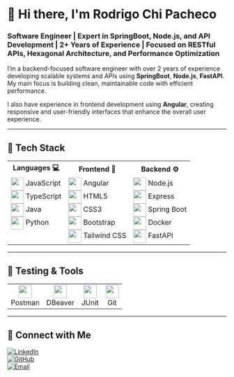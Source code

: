 # 👋 Hi there, I'm Rodrigo Chi Pacheco

### Software Engineer | Expert in SpringBoot, Node.js, and API Development | 2+ Years of Experience | Focused on RESTful APIs, Hexagonal Architecture, and Performance Optimization

I’m a backend-focused software engineer with over 2 years of experience developing scalable systems and APIs using **SpringBoot**, **Node.js**, **FastAPI**. My main focus is building clean, maintainable code with efficient performance.

I also have experience in frontend development using **Angular**, creating responsive and user-friendly interfaces that enhance the overall user experience.

---

## 🧰 Tech Stack

<table>
  <tr>
    <th>Languages 💻</th>
    <th>Frontend 🎨</th>
    <th>Backend ⚙️</th>
  </tr>
  <tr>
    <td valign="top">
      <img src="https://cdn.jsdelivr.net/gh/simple-icons/simple-icons/icons/javascript.svg" width="30" style="vertical-align:middle;" /> JavaScript<br/>
      <img src="https://cdn.jsdelivr.net/gh/simple-icons/simple-icons/icons/typescript.svg" width="30" style="vertical-align:middle;" /> TypeScript<br/>
      <img src="https://cdn.jsdelivr.net/gh/simple-icons/simple-icons/icons/java.svg" width="30" style="vertical-align:middle;" /> Java<br/>
      <img src="https://cdn.jsdelivr.net/gh/simple-icons/simple-icons/icons/python.svg" width="30" style="vertical-align:middle;" /> Python
    </td>
    <td valign="top">
      <img src="https://cdn.jsdelivr.net/gh/simple-icons/simple-icons/icons/angular.svg" width="30" style="vertical-align:middle;" /> Angular<br/>
      <img src="https://cdn.jsdelivr.net/gh/simple-icons/simple-icons/icons/html5.svg" width="30" style="vertical-align:middle;" /> HTML5<br/>
      <img src="https://cdn.jsdelivr.net/gh/simple-icons/simple-icons/icons/css3.svg" width="30" style="vertical-align:middle;" /> CSS3<br/>
      <img src="https://cdn.jsdelivr.net/gh/simple-icons/simple-icons/icons/bootstrap.svg" width="30" style="vertical-align:middle;" /> Bootstrap<br/>
      <img src="https://cdn.jsdelivr.net/gh/simple-icons/simple-icons/icons/tailwindcss.svg" width="30" style="vertical-align:middle;" /> Tailwind CSS
    </td>
    <td valign="top">
      <img src="https://cdn.jsdelivr.net/gh/simple-icons/simple-icons/icons/nodedotjs.svg" width="30" style="vertical-align:middle;" /> Node.js<br/>
      <img src="https://cdn.jsdelivr.net/gh/simple-icons/simple-icons/icons/express.svg" width="30" style="vertical-align:middle;" /> Express<br/>
      <img src="https://cdn.jsdelivr.net/gh/simple-icons/simple-icons/icons/spring.svg" width="30" style="vertical-align:middle;" /> Spring Boot<br/>
      <img src="https://cdn.jsdelivr.net/gh/simple-icons/simple-icons/icons/docker.svg" width="30" style="vertical-align:middle;" /> Docker<br/>
      <img src="https://cdn.jsdelivr.net/gh/simple-icons/simple-icons/icons/fastapi.svg" width="30" style="vertical-align:middle;" /> FastAPI
    </td>
  </tr>
</table>

---

## 🧪 Testing & Tools

<table>
  <tr>
    <td align="center">
      <img src="https://cdn.jsdelivr.net/gh/simple-icons/simple-icons/icons/postman.svg" width="30" style="vertical-align:middle;" /><br/>Postman
    </td>
    <td align="center">
      <img src="https://cdn.jsdelivr.net/gh/simple-icons/simple-icons/icons/dbeaver.svg" width="30" style="vertical-align:middle;" /><br/>DBeaver
    </td>
    <td align="center">
      <img src="https://cdn.jsdelivr.net/gh/simple-icons/simple-icons/icons/junit5.svg" width="30" style="vertical-align:middle;" /><br/>JUnit
    </td>
    <td align="center">
      <img src="https://cdn.jsdelivr.net/gh/simple-icons/simple-icons/icons/git.svg" width="30" style="vertical-align:middle;" /><br/>Git
    </td>
  </tr>
</table>

---

## 🔗 Connect with Me

[![LinkedIn](https://img.shields.io/badge/LinkedIn-0A66C2?style=for-the-badge&logo=linkedin&logoColor=white)](https://www.linkedin.com/in/tuusuario/)  
[![GitHub](https://img.shields.io/badge/GitHub-181717?style=for-the-badge&logo=github&logoColor=white)](https://github.com/RafaPacheco2003)  
[![Email](https://img.shields.io/badge/Gmail-D14836?style=for-the-badge&logo=gmail&logoColor=white)](mailto:rodrigorafaelchipacheco@correo.com)
